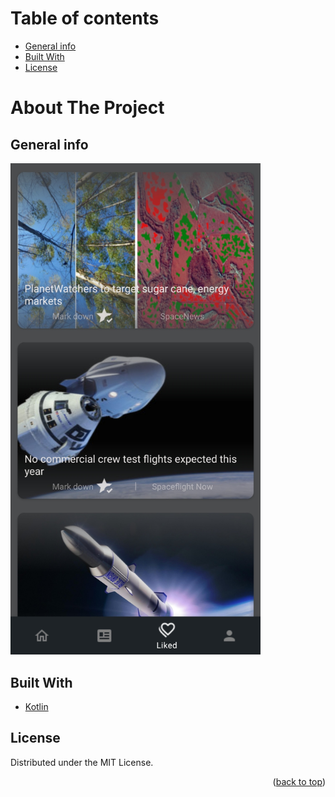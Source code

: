 # Table of contents
* [General info](#general-info)
* [Built With](#built-with)
* [License](#license)

# About The Project

## General info

<img src = "https://github.com/jarekkopaczewski/SpaceNews/blob/2be2206b7bef6e45a3a2d1ee08157029887b4b55/ss_1.jpg" width = "400"/>

## Built With

* [Kotlin](https://kotlinlang.org/)

## License

Distributed under the MIT License.

<p align="right">(<a href="#top">back to top</a>)</p>
